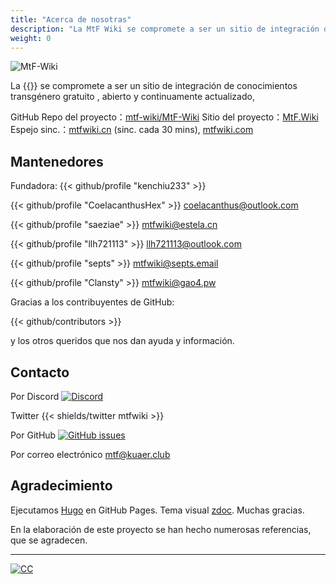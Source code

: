```yaml
---
title: "Acerca de nosotras"
description: "La MtF Wiki se compromete a ser un sitio de integración de conocimientos transgénero gratuito , abierto y continuamente actualizado,"
weight: 0
---
```


![MtF-Wiki](/new/mtf-wiki-long.svg)

La {{<mtf-wiki>}} se compromete a ser un sitio de integración de conocimientos transgénero gratuito , abierto y continuamente actualizado,

<i class="bi bi-github" aria-label="GitHub"></i> GitHub Repo del proyecto：[mtf-wiki/MtF-Wiki](https://github.com/mtf-wiki/MtF-Wiki)
<i class="bi bi-link-45deg" aria-label="Website"></i> Sitio del proyecto：[MtF.Wiki](https://mtf.wiki)
<i class="bi bi-link-45deg" aria-label="Website"></i>Espejo sinc.：[mtfwiki.cn](https://mtfwiki.cn) (sinc. cada 30 mins), [mtfwiki.com](https://mtfwiki.com)

<link rel="stylesheet" href="https://cdn.jsdelivr.net/npm/bootstrap-icons@1.5.0/font/bootstrap-icons.css">

## Mantenedores

Fundadora: {{< github/profile "kenchiu233" >}}

{{< github/profile "CoelacanthusHex" >}}&nbsp;<coelacanthus@outlook.com>

{{< github/profile "saeziae" >}}&nbsp;<mtfwiki@estela.cn>

{{< github/profile "llh721113" >}}&nbsp;<llh721113@outlook.com>

{{< github/profile "septs" >}}&nbsp;<mtfwiki@septs.email>

{{< github/profile "Clansty" >}}&nbsp;<mtfwiki@gao4.pw>

Gracias a los contribuyentes de GitHub:

{{< github/contributors >}}

y los otros queridos que nos dan ayuda y información.

## Contacto

Por Discord [![Discord][shields/discord]](https://233.plus/discord)

Twitter {{< shields/twitter mtfwiki >}}

Por GitHub [![GitHub issues][shields/github]](https://github.com/mtf-wiki/MtF-Wiki/issues/new)

Por correo electrónico <mtf@kuaer.club>

[shields/discord]: https://img.shields.io/discord/883004164760801320?style=flat-square
[shields/github]: https://img.shields.io/github/issues/mtf-wiki/MtF-Wiki?style=flat-square

## Agradecimiento

Ejecutamos [Hugo][hugo-url] en GitHub Pages. Tema visual [zdoc][zdoc-url]. Muchas gracias.

En la elaboración de este proyecto se han hecho numerosas referencias, que se agradecen.

---

[![CC](https://i.creativecommons.org/l/by-sa/4.0/88x31.png)](https://creativecommons.org/licenses/by-sa/4.0/)

[hugo-url]: https://github.com/gohugoio/hugo
[zdoc-url]: https://github.com/zzossig/hugo-theme-zdoc

